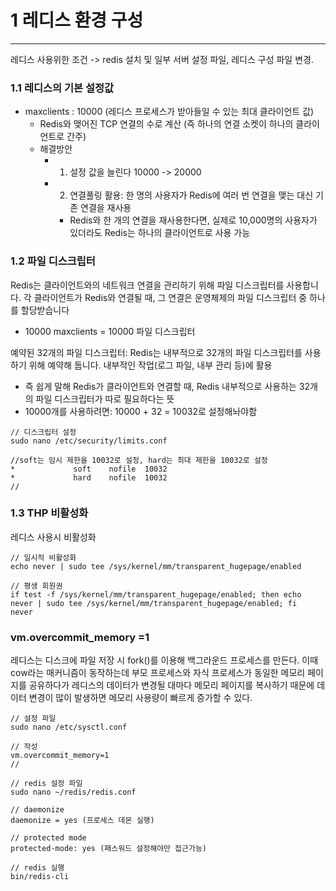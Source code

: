 # 1 레디스 환경 구성

---
레디스 사용위한 조건 -> redis 설치 및 일부 서버 설정 파일, 레디스 구성 파일 변경.

### 1.1 레디스의 기본 설정값
- maxclients : 10000 (레디스 프로세스가 받아들일 수 있는 최대 클라이언트 값)
  - Redis와 맺어진 TCP 연결의 수로 계산 (즉 하나의 연결 소켓이 하나의 클라이언트로 간주)
  - 해결방안
    - 1) 설정 값을 늘린다 10000 -> 20000
    - 2) 연결풀링 활용: 한 명의 사용자가 Redis에 여러 번 연결을 맺는 대신 기존 연결을 재사용
      - Redis와 한 개의 연결을 재사용한다면, 실제로 10,000명의 사용자가 있더라도 Redis는 하나의 클라이언트로 사용 가능

### 1.2 파일 디스크립터

Redis는 클라이언트와의 네트워크 연결을 관리하기 위해 파일 디스크립터를 사용합니다. 각 클라이언트가 Redis와 연결될 때, 그 연결은 운영체제의 파일 디스크립터 중 하나를 할당받습니다
- 10000 maxclients = 10000 파일 디스크립터

예약된 32개의 파일 디스크립터: Redis는 내부적으로 32개의 파일 디스크립터를 사용하기 위해 예약해 둡니다. 내부적인 작업(로그 파일, 내부 관리 등)에 활용
- 즉 쉽게 말해 Redis가 클라이언트와 연결할 때, Redis 내부적으로 사용하는 32개의 파일 디스크립터가 따로 필요하다는 뜻
- 10000개를 사용하려면: 10000 + 32 = 10032로 설정해놔야함

```
// 디스크립터 설정 
sudo nano /etc/security/limits.conf

//soft는 임시 제한을 10032로 설정, hard는 최대 제한을 10032로 설정
*             soft    nofile  10032
*             hard    nofile  10032
// 
```


### 1.3 THP 비활성화
레디스 사용시 비활성화
```
// 일시적 비활성화
echo never | sudo tee /sys/kernel/mm/transparent_hugepage/enabled

// 평생 회원권
if test -f /sys/kernel/mm/transparent_hugepage/enabled; then echo never | sudo tee /sys/kernel/mm/transparent_hugepage/enabled; fi
never

```

### vm.overcommit_memory =1
레디스는 디스크에 파일 저장 시 fork()를 이용해 백그라운드 프로세스를 만든다. 이때 cow라는 매커니즘이 동작하는데 부모 프로세스와 자식 프로세스가 동일한 메모리 페이지를 공유하다가 레디스의 데이터가 변경될 대마다 메모리 페이지를 복사하기 때문에 데이터 변경이 많이 발생하면 메모리 사용량이 빠르게 증가할 수 있다.

```
// 설정 파일
sudo nano /etc/sysctl.conf

// 작성
vm.overcommit_memory=1
//
```

```
// redis 설정 파일
sudo nano ~/redis/redis.conf

// daemonize
daemonize = yes (프로세스 데몬 실행)

// protected mode
protected-mode: yes (패스워드 설정해야만 접근가능)

// redis 실행
bin/redis-cli


```